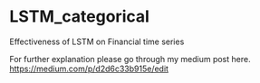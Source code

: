 # LSTM_categorical
Effectiveness of LSTM on Financial time series

For further explanation please go through my medium post here. https://medium.com/p/d2d6c33b915e/edit

